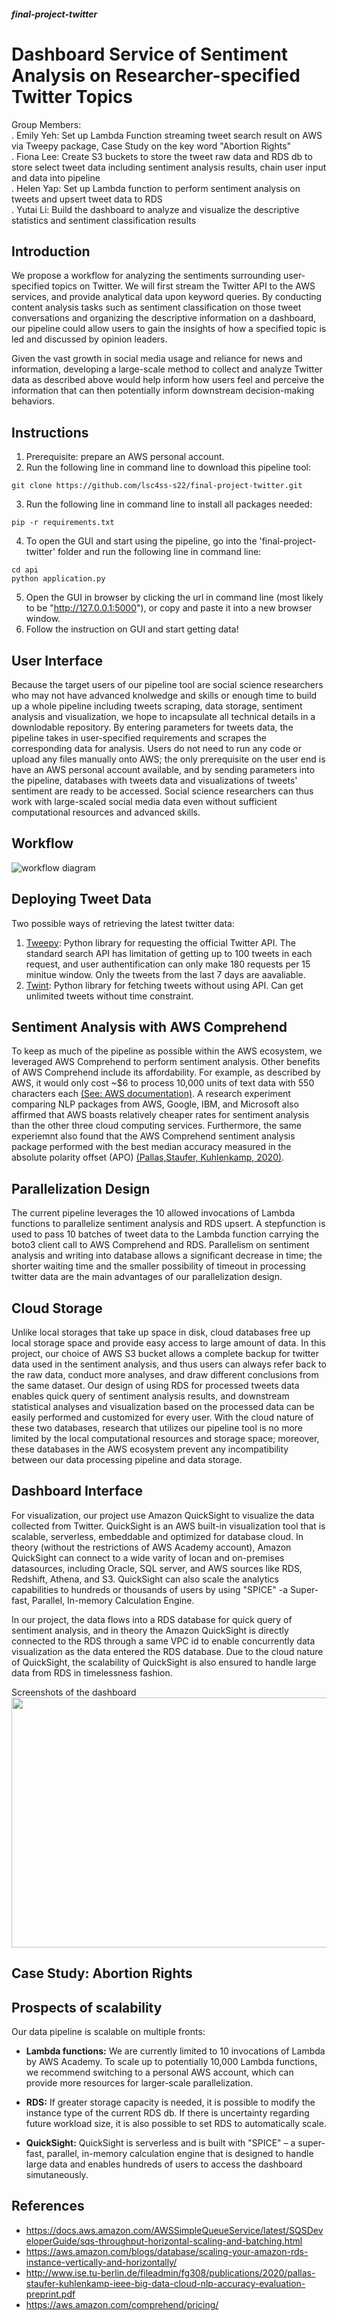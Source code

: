 ##### final-project-twitter
# Dashboard Service of Sentiment Analysis on Researcher-specified Twitter Topics
Group Members: 
<br>. Emily Yeh: Set up Lambda Function streaming tweet search result on AWS via Tweepy package, Case Study on the key word "Abortion Rights" 
<br>. Fiona Lee: Create S3 buckets to store the tweet raw data and RDS db to store select tweet data including sentiment analysis results, chain user input and data into pipeline
<br>. Helen Yap: Set up Lambda function to perform sentiment analysis on tweets and upsert tweet data to RDS 
<br>. Yutai Li: Build the dashboard to analyze and visualize the descriptive statistics and sentiment classification results 

## Introduction
We propose a workflow for analyzing the sentiments surrounding user-specified topics on Twitter. We will first stream the Twitter API to the AWS services, and provide analytical data upon keyword queries. By conducting content analysis tasks such as sentiment classification on those tweet conversations and organizing the descriptive information on a dashboard, our pipeline could allow users to gain the insights of how a specified topic is led and discussed by opinion leaders. 

Given the vast growth in social media usage and reliance for news and information, developing a large-scale method to collect and analyze Twitter data as described above would help inform how users feel and perceive the information that can then potentially inform downstream decision-making behaviors. 

## Instructions
1. Prerequisite: prepare an AWS personal account.
2. Run the following line in command line to download this pipeline tool:
```
git clone https://github.com/lsc4ss-s22/final-project-twitter.git
```
3. Run the following line in command line to install all packages needed:
```
pip -r requirements.txt
```
4. To open the GUI and start using the pipeline, go into the 'final-project-twitter' folder and run the following line in command line:
```
cd api
python application.py
```
5. Open the GUI in browser by clicking the url in command line (most likely to be "http://127.0.0.1:5000"), or copy and paste it into a new browser window. 
6. Follow the instruction on GUI and start getting data!

## User Interface
Because the target users of our pipeline tool are social science researchers who may not have advanced knolwedge and skills or enough time to build up a whole pipeline including tweets scraping, data storage, sentiment analysis and visualization, we hope to incapsulate all technical details in a downlodable repository. By entering parameters for tweets data, the pipeline takes in user-specified requirements and scrapes the corresponding data for analysis. Users do not need to run any code or upload any files manually onto AWS; the only prerequisite on the user end is have an AWS personal account available, and by sending parameters into the pipeline, databases with tweets data and visualizations of tweets' sentiment are ready to be accessed. Social science researchers can thus work with large-scaled social media data even without sufficient computational resources and advanced skills. 

## Workflow
![workflow diagram](https://github.com/lsc4ss-s22/final-project-twitter/blob/main/twitter_workflow.png) 

## Deploying Tweet Data
Two possible ways of retrieving the latest twitter data:
1. [Tweepy](https://www.tweepy.org/): Python library for requesting the official Twitter API. The standard search API has limitation of getting up to 100 tweets in each request, and user authentification can only make 180 requests per 15 minitue window. Only the tweets from the last 7 days are aavaliable.
2. [Twint](https://github.com/twintproject/twint): Python library for fetching tweets without using API. Can get unlimited tweets without time constraint.

## Sentiment Analysis with AWS Comprehend
To keep as much of the pipeline as possible within the AWS ecosystem, we leveraged AWS Comprehend to perform sentiment analysis. Other benefits of AWS Comprehend include its affordability. For example, as described by AWS, it would only cost ~$6 to process 10,000 units of text data with 550 characters each [(See: AWS documentation)](https://aws.amazon.com/comprehend/pricing/). A research experiment comparing NLP packages from AWS, Google, IBM, and Microsoft also affirmed that AWS boasts relatively cheaper rates for sentiment analysis than the other three cloud computing services. Furthermore, the same experiemnt also found that the AWS Comprehend sentiment analysis package performed with the best median accuracy measured in the absolute
polarity offset (APO) [(Pallas,Staufer, Kuhlenkamp, 2020)](http://www.ise.tu-berlin.de/fileadmin/fg308/publications/2020/pallas-staufer-kuhlenkamp-ieee-big-data-cloud-nlp-accuracy-evaluation-preprint.pdf).


## Parallelization Design
The current pipeline leverages the 10 allowed invocations of Lambda functions to parallelize sentiment analysis and RDS upsert. A stepfunction is used to pass 10 batches of tweet data to the Lambda function carrying the boto3 client call to AWS Comprehend and RDS. Parallelism on sentiment analysis and writing into database allows a significant decrease in time; the shorter waiting time and the smaller possibility of timeout in processing twitter data are the main advantages of our parallelization design.

## Cloud Storage
Unlike local storages that take up space in disk, cloud databases free up local storage space and provide easy access to large amount of data. In this project, our choice of AWS S3 bucket allows a complete backup for twitter data used in the sentiment analysis, and thus users can always refer back to the raw data, conduct more analyses, and draw different conclusions from the same dataset. Our design of using RDS for processed tweets data enables quick query of sentiment analysis results, and downstream statistical analyses and visualization based on the processed data can be easily performed and customized for every user. With the cloud nature of these two databases, research that utilizes our pipeline tool is no more limited by the local computational resources and storage space; moreover, these databases in the AWS ecosystem prevent any incompatibility between our data processing pipeline and data storage. 

## Dashboard Interface
For visualization, our project use Amazon QuickSight to visualize the data collected from Twitter. QuickSight is an AWS built-in visualization tool that is scalable, serverless, embeddable and optimized for database cloud. In theory (without the restrictions of AWS Academy account), Amazon QuickSight can connect to a wide varity of locan and on-premises datasources, including Oracle, SQL server, and AWS sources like RDS, Redshift, Athena, and S3. QuickSight can also scale the analytics capabilities to hundreds or thousands of users by using "SPICE" -a Super-fast, Parallel, In-memory Calculation Engine. 

In our project, the data flows into a RDS database for quick query of sentiment analysis, and in theory the Amazon QuickSight is directly connected to the RDS through a same VPC id to enable concurrently data visualization as the data entered the RDS database. Due to the cloud nature of QuickSight, the scalability of QuickSight is also ensured to handle large data from RDS in timelessness fashion. 

Screenshots of the dashboard <br>
<img src="https://github.com/lsc4ss-s22/final-project-twitter/blob/main/dashboard/Screen%20Shot%202022-06-03%20at%2015.46.41.png?raw=true" width="800" height="400">


## Case Study: Abortion Rights

## Prospects of scalability
Our data pipeline is scalable on multiple fronts: 

* **Lambda functions:** We are currently limited to 10 invocations of Lambda by AWS Academy. To scale up to potentially 10,000 Lambda functions, we recommend switching to a personal AWS account, which can provide more resources for larger-scale parallelization.

* **RDS:** If greater storage capacity is needed, it is possible to modify the instance type of the current RDS db. If there is uncertainty regarding future workload size, it is also possible to set RDS to automatically scale. 

* **QuickSight:** QuickSight is serverless and is built with "SPICE" – a super-fast, parallel, in-memory calculation engine that is designed to handle large data and enables hundreds of users to access the dashboard simutaneously. 




## References
* https://docs.aws.amazon.com/AWSSimpleQueueService/latest/SQSDeveloperGuide/sqs-throughput-horizontal-scaling-and-batching.html 
* https://aws.amazon.com/blogs/database/scaling-your-amazon-rds-instance-vertically-and-horizontally/
* http://www.ise.tu-berlin.de/fileadmin/fg308/publications/2020/pallas-staufer-kuhlenkamp-ieee-big-data-cloud-nlp-accuracy-evaluation-preprint.pdf
* https://aws.amazon.com/comprehend/pricing/


